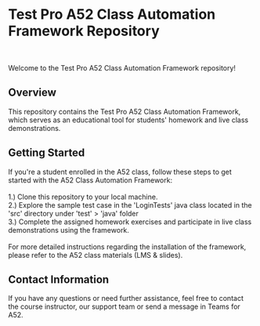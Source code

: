 <h1>Test Pro A52 Class Automation Framework Repository</h1><br>

Welcome to the Test Pro A52 Class Automation Framework repository! <br>

<h2>Overview</h2>
This repository contains the Test Pro A52 Class Automation Framework, which serves as an educational tool for students' homework and live class demonstrations.

<h2>Getting Started</h2>
If you're a student enrolled in the A52 class, follow these steps to get started with the A52 Class Automation Framework:<br><br>
1.) Clone this repository to your local machine. <br>
2.) Explore the sample test case in the 'LoginTests' java class located in the 'src' directory under 'test' > 'java' folder <br>
3.) Complete the assigned homework exercises and participate in live class demonstrations using the framework. <br><br>
For more detailed instructions regarding the installation of the framework, please refer to the A52 class materials (LMS & slides).

<h2>Contact Information</h2>
If you have any questions or need further assistance, feel free to contact the course instructor, our support team or send a message in Teams for A52.  
